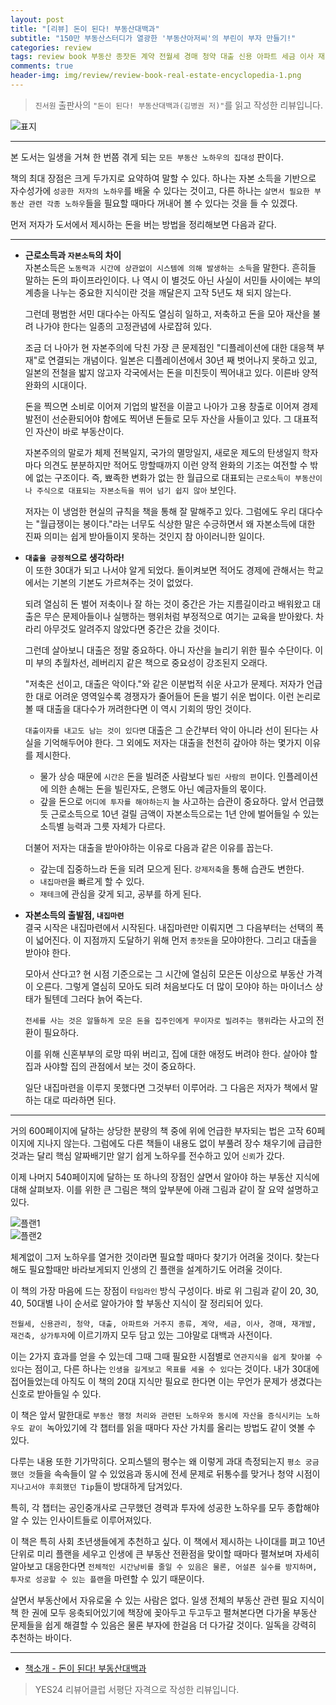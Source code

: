 ```yaml
---  
layout: post  
title: "[리뷰] 돈이 된다! 부동산대백과"  
subtitle: "150만 부동산스터디가 열광한 '부동산아저씨'의 부린이 부자 만들기!"  
categories: review  
tags: review book 부동산 종잣돈 계약 전월세 경매 청약 대출 신용 아파트 세금 이사 재개발 재건축  
comments: true  
header-img: img/review/review-book-real-estate-encyclopedia-1.png
---  
```

  
> `진서원` 출판사의 `"돈이 된다! 부동산대백과(김병권 저)"`를 읽고 작성한 리뷰입니다.  

![표지](https://telegeam.github.io/assets/img/review/review-book-real-estate-encyclopedia-1.png)  

---

본 도서는 일생을 거쳐 한 번쯤 겪게 되는 `모든 부동산 노하우의 집대성` 판이다. 

책의 최대 장점은 크게 두가지로 요약하여 말할 수 있다. 하나는 자본 소득을 기반으로 자수성가에 `성공한 저자의 노하우`를 배울 수 있다는 것이고, 다른 하나는 `살면서 필요한 부동산 관련 각종 노하우`들을 필요할 때마다 꺼내어 볼 수 있다는 것을 들 수 있겠다.

먼저 저자가 도서에서 제시하는 돈을 버는 방법을 정리해보면 다음과 같다.

---

* __근로소득과 `자본소득`의 차이__  
  자본소득은 `노동력과 시간에 상관없이 시스템에 의해 발생하는 소득`을 말한다. 흔히들 말하는 돈의 파이프라인이다. 나 역시 이 별것도 아닌 사실이 서민들 사이에는 부의 계층을 나누는 중요한 지식이란 것을 깨달은지 고작 5년도 채 되지 않는다.

  그런데 평범한 서민 대다수는 아직도 열심히 일하고, 저축하고 돈을 모아 재산을 불려 나가야 한다는 일종의 고정관념에 사로잡혀 있다.

  조금 더 나아가 현 자본주의에 닥친 가장 큰 문제점인 "디플레이션에 대한 대응책 부재"로 연결되는 개념이다. 일본은 디플레이션에서 30년 째 벗어나지 못하고 있고, 일본의 전철을 밟지 않고자 각국에서는 돈을 미친듯이 찍어내고 있다. 이른바 양적완화의 시대이다.

  돈을 찍으면 소비로 이어져 기업의 발전을 이끌고 나아가 고용 창출로 이어져 경제 발전이 선순환되어야 함에도 찍어낸 돈들로 모두 자산을 사들이고 있다. 그 대표적인 자산이 바로 부동산이다.

  자본주의의 말로가 체제 전복일지, 국가의 멸망일지, 새로운 제도의 탄생일지 학자마다 의견도 분분하지만 적어도 망할때까지 이런 양적 완화의 기조는 여전할 수 밖에 없는 구조이다. 즉, 뾰족한 변화가 없는 한 월급으로 대표되는 `근로소득이 부동산이나 주식으로 대표되는 자본소득을 뛰어 넘기 쉽지 않아` 보인다.

  저자는 이 냉엄한 현실의 규칙을 책을 통해 잘 말해주고 있다. 그럼에도 우리 대다수는 "월급쟁이는 봉이다."라는 너무도 식상한 말은 수긍하면서 왜 자본소득에 대한 진짜 의미는 쉽게 받아들이지 못하는 것인지 참 아이러니한 일이다.

* __`대출을 긍정적`으로 생각하라!__  
  이 또한 30대가 되고 나서야 알게 되었다. 돌이켜보면 적어도 경제에 관해서는 학교에서는 기본의 기본도 가르쳐주는 것이 없었다.

  되려 열심히 돈 벌어 저축이나 잘 하는 것이 중간은 가는 지름길이라고 배워왔고 대출은 무슨 문제아들이나 실행하는 행위처럼 부정적으로 여기는 교육을 받아왔다. 차라리 아무것도 알려주지 않았다면 중간은 갔을 것이다.

  그런데 살아보니 대출은 정말 중요하다. 아니 자산을 늘리기 위한 필수 수단이다. 이미 부의 추월차선, 레버리지 같은 책으로 중요성이 강조된지 오래다.

  "저축은 선이고, 대출은 악이다."와 같은 이분법적 쉬운 사고가 문제다. 저자가 언급한 대로 어려운 영역일수록 경쟁자가 줄어들어 돈을 벌기 쉬운 법이다. 이런 논리로 볼 때 대출을 대다수가 꺼려한다면 이 역시 기회의 땅인 것이다. 
  
  `대출이자를 내고도 남는 것이 있다면` 대출은 그 순간부터 악이 아니라 선이 된다는 사실을 기억해두어야 한다. 그 외에도 저자는 대출을 천천히 갚아야 하는 몇가지 이유를 제시한다.

  + 물가 상승 때문에 `시간은` 돈을 빌려준 사람보다 `빌린 사람의 편`이다. 인플레이션에 의한 손해는 돈을 빌린자도, 은행도 아닌 예금자들의 몫이다.
  + 갚을 돈으로 `어디에 투자를 해야하는지` 늘 사고하는 습관이 중요하다. 앞서 언급했듯 근로소득으로 10년 걸릴 금액이 자본소득으로는 1년 안에 벌어들일 수 있는 소득별 능력과 그릇 자체가 다르다.

  더불어 저자는 대출을 받아야하는 이유로 다음과 같은 이유를 꼽는다.
  + 갚는데 집중하느라 돈을 되려 모으게 된다. `강제저축`을 통해 습관도 변한다.
  + `내집마련`을 빠르게 할 수 있다.
  + `재테크`에 관심을 갖게 되고, 공부를 하게 된다.

* __자본소득의 출발점, `내집마련`__  
  결국 시작은 내집마련에서 시작된다. 내집마련만 이뤄지면 그 다음부터는 선택의 폭이 넓어진다. 이 지점까지 도달하기 위해 먼저 `종잣돈`을 모야야한다. 그리고 대출을 받아야 한다.

  모아서 산다고? 현 시점 기준으로는 그 시간에 열심히 모은돈 이상으로 부동산 가격이 오른다. 그렇게 열심히 모아도 되려 처음보다도 더 많이 모야야 하는 마이너스 상태가 될텐데 그러다 늙어 죽는다.

  `전세를 사는 것은 알뜰하게 모은 돈을 집주인에게 무이자로 빌려주는 행위`라는 사고의 전환이 필요하다. 

  이를 위해 신혼부부의 로망 따위 버리고, 집에 대한 애정도 버려야 한다. 살아야 할 집과 사야할 집의 관점에서 보는 것이 중요하다.

  일단 내집마련을 이루지 못했다면 그것부터 이루어라. 그 다음은 저자가 책에서 말하는 대로 따라하면 된다. 

---

거의 600페이지에 달하는 상당한 분량의 책 중에 위에 언급한 부자되는 법은 고작 60페이지에 지나지 않는다. 그럼에도 다른 책들이 내용도 없이 부풀려 장수 채우기에 급급한 것과는 달리 핵심 알짜배기만 알기 쉽게 노하우를 전수하고 있어 `신뢰`가 갔다.

이제 나머지 540페이지에 달하는 또 하나의 장점인 살면서 알아야 하는 부동산 지식에 대해 살펴보자. 이를 위한 큰 그림은 책의 앞부분에 아래 그림과 같이 잘 요약 설명하고 있다. 

![플랜1](https://telegeam.github.io/assets/img/review/review-book-real-estate-encyclopedia-2.png)  
![플랜2](https://telegeam.github.io/assets/img/review/review-book-real-estate-encyclopedia-3.png)  

체계없이 그저 노하우를 열거한 것이라면 필요할 때마다 찾기가 어려울 것이다. 찾는다 해도 필요할때만 바라보게되지 인생의 긴 플랜을 설계하기도 어려울 것이다. 

이 책의 가장 마음에 드는 장점이 `타임라인` 방식 구성이다. 바로 위 그림과 같이 20, 30, 40, 50대별 나이 순서로 알아가야 할 부동산 지식이 잘 정리되어 있다. 

`전월세, 신용관리, 청약, 대출, 아파트와 거주지 종류, 계약, 세금, 이사, 경매, 재개발, 재건축, 상가투자`에 이르기까지 모두 담고 있는 그야말로 대백과 사전이다.

이는 2가지 효과를 얻을 수 있는데 그때 그때 필요한 시점별로 `연관지식을 쉽게 찾아볼 수 있다`는 점이고, 다른 하나는 `인생을 길게보고 목표를 세울 수 있다`는 것이다. 내가 30대에 접어들었는데 아직도 이 책의 20대 지식만 필요로 한다면 이는 무언가 문제가 생겼다는 신호로 받아들일 수 있다. 

이 책은 앞서 말한대로 `부동산 행정 처리와 관련된 노하우와 동시에 자산을 증식시키는 노하우도 같이 `녹아있기에 각 챕터를 읽을 때마다 자산 가치를 올리는 방법도 같이 엿볼 수 있다.

다루는 내용 또한 기가막히다. 오피스텔의 평수는 왜 이렇게 과대 측정되는지 `평소 궁금했던 것`들을 속속들이 알 수 있었음과 동시에 전세 문제로 뒤통수를 맞거나 청약 시점이 `지나고서야 후회했던 Tip`들이 방대하게 담겨있다. 

특히, 각 챕터는 공인중개사로 근무했던 경력과 투자에 성공한 노하우를 모두 종합해야 알 수 있는 인사이트들로 이루어져있다. 

이 책은 특히 사회 초년생들에게 추천하고 싶다. 이 책에서 제시하는 나이대를 펴고 10년 단위로 미리 플랜을 세우고 인생에 큰 부동산 전환점을 맞이할 때마다 펼쳐보며 자세히 알아보고 대응한다면 `전체적인 시간낭비를 줄일 수 있음은 물론, 어설픈 실수를 방지하며, 투자로 성공할 수 있는 플랜`을 마련할 수 있기 때문이다.

살면서 부동산에서 자유로울 수 있는 사람은 없다. 일생 전체의 부동산 관련 필요 지식이 책 한 권에 모두 응축되어있기에 책장에 꽂아두고 두고두고 펼쳐본다면 다가올 부동산 문제들을 쉽게 해결할 수 있음은 물론 부자에 한걸음 더 다가갈 것이다. 일독을 강력히 추천하는 바이다.

---

* [책소개 - 돈이 된다! 부동산대백과](http://www.yes24.com/Product/Goods/97411458)

> YES24 리뷰어클럽 서평단 자격으로 작성한 리뷰입니다.